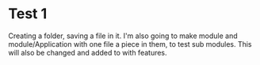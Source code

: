 # Test 1

Creating a folder, saving a file in it.  I'm also going to make module and module/Application with one file a piece in them, to test sub modules.
This will also be changed and added to with features.